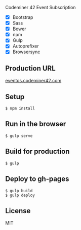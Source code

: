 Codeminer 42 Event Subscription

- [x] Bootstrap
- [x] Sass
- [x] Bower
- [x] npm
- [x] Gulp
- [x] Autoprefixer
- [x] Browsersync

## Production URL
[eventos.codeminer42.com](http://eventos.codeminer42.com)

## Setup

```
$ npm install
```

## Run in the browser

```
$ gulp serve
```

## Build for production

```
$ gulp
```

## Deploy to gh-pages

```
$ gulp build
$ gulp deploy
```

## License
MIT
